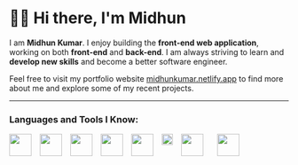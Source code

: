 # 👋🏽 Hi there, I'm Midhun

<p>I am <b> Midhun Kumar</b>. I enjoy building the <b>front-end web application</b>, working on both <b>front-end</b> and <b>back-end</b>. I am always striving to learn and <b>develop new skills</b> and become a better software engineer.</p>

<p>Feel free to visit my portfolio website <a target="_blank" href="https://midhunkumar.netlify.app/">midhunkumar.netlify.app</a> to find more about me and explore some of my recent projects.</p>

<hr height='2px' />

### Languages and Tools I Know: 
<div style="display:flex">
<img src="https://cdn-icons-png.flaticon.com/128/5968/5968267.png" height="40px" style="margin-right:15px"/>
<img src="https://cdn-icons-png.flaticon.com/128/5968/5968242.png" height="40px" style="margin-right:15px"/>
  <img src="https://cdn-icons-png.flaticon.com/128/5968/5968292.png" height="40px" style="margin-right:15px"/>
  <img src="https://cdn-icons-png.flaticon.com/128/1126/1126012.png" height="40px" style="margin-right:15px"/>
  <img src="https://upload.wikimedia.org/wikipedia/commons/thumb/9/96/Sass_Logo_Color.svg/768px-Sass_Logo_Color.svg.png?20150315202757" height="40px" style="margin-right:15px"/>
  <img src="https://upload.wikimedia.org/wikipedia/commons/thumb/9/95/Tailwind_CSS_logo.svg/300px-Tailwind_CSS_logo.svg.png" height="20px" style="margin-right:15px"/>
  <img src="https://upload.wikimedia.org/wikipedia/commons/thumb/d/d9/Node.js_logo.svg/180px-Node.js_logo.svg.png" height="40px" style="padding-right:25px"/>
  <img src="https://upload.wikimedia.org/wikipedia/en/thumb/5/5a/MongoDB_Fores-Green.svg/375px-MongoDB_Fores-Green.svg.png" height="40px" style="margin-right:25px"/>
</div>
